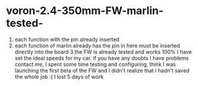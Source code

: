 # voron-2.4-350mm-FW-marlin-tested-
1. each function with the pin already inserted
2. each function of marlin already has the pin in here must be inserted directly into the board
3.the FW is already tested and works 100%
I have set the ideal speeds for my car. if you have any doubts I have problems contact me, I spent some time testing and configuring,
think I was launching the first beta of the FW and I didn't realize that I hadn't saved the whole job :( I lost 5 days of work
